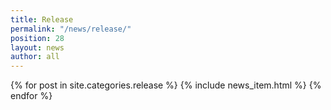 ```yaml
---
title: Release
permalink: "/news/release/"
position: 28
layout: news
author: all
---
```


{% for post in site.categories.release %}
  {% include news_item.html %}
{% endfor %}
